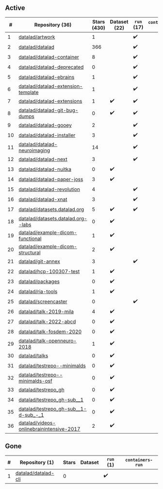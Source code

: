 ## Active
| # | Repository (36) | Stars (430) | Dataset (22) | `run` (17) | `containers-run` |
| --- | --- | --- | --- | --- | --- |
| 1 | [datalad/artwork](https://github.com/datalad/artwork) | 1 |  | :heavy_check_mark: |  |
| 2 | [datalad/datalad](https://github.com/datalad/datalad) | 366 |  | :heavy_check_mark: |  |
| 3 | [datalad/datalad-container](https://github.com/datalad/datalad-container) | 8 |  | :heavy_check_mark: |  |
| 4 | [datalad/datalad-deprecated](https://github.com/datalad/datalad-deprecated) | 0 |  | :heavy_check_mark: |  |
| 5 | [datalad/datalad-ebrains](https://github.com/datalad/datalad-ebrains) | 1 |  | :heavy_check_mark: |  |
| 6 | [datalad/datalad-extension-template](https://github.com/datalad/datalad-extension-template) | 1 |  | :heavy_check_mark: |  |
| 7 | [datalad/datalad-extensions](https://github.com/datalad/datalad-extensions) | 1 | :heavy_check_mark: | :heavy_check_mark: |  |
| 8 | [datalad/datalad-git-bug-dumps](https://github.com/datalad/datalad-git-bug-dumps) | 0 | :heavy_check_mark: | :heavy_check_mark: |  |
| 9 | [datalad/datalad-gooey](https://github.com/datalad/datalad-gooey) | 2 |  | :heavy_check_mark: |  |
| 10 | [datalad/datalad-installer](https://github.com/datalad/datalad-installer) | 3 |  | :heavy_check_mark: |  |
| 11 | [datalad/datalad-neuroimaging](https://github.com/datalad/datalad-neuroimaging) | 14 |  | :heavy_check_mark: |  |
| 12 | [datalad/datalad-next](https://github.com/datalad/datalad-next) | 3 |  | :heavy_check_mark: |  |
| 13 | [datalad/datalad-nuitka](https://github.com/datalad/datalad-nuitka) | 0 | :heavy_check_mark: |  |  |
| 14 | [datalad/datalad-paper-joss](https://github.com/datalad/datalad-paper-joss) | 3 | :heavy_check_mark: |  |  |
| 15 | [datalad/datalad-revolution](https://github.com/datalad/datalad-revolution) | 4 |  | :heavy_check_mark: |  |
| 16 | [datalad/datalad-xnat](https://github.com/datalad/datalad-xnat) | 3 |  | :heavy_check_mark: |  |
| 17 | [datalad/datasets.datalad.org](https://github.com/datalad/datasets.datalad.org) | 5 | :heavy_check_mark: | :heavy_check_mark: |  |
| 18 | [datalad/datasets.datalad.org--labs](https://github.com/datalad/datasets.datalad.org--labs) | 0 | :heavy_check_mark: |  |  |
| 19 | [datalad/example-dicom-functional](https://github.com/datalad/example-dicom-functional) | 1 | :heavy_check_mark: |  |  |
| 20 | [datalad/example-dicom-structural](https://github.com/datalad/example-dicom-structural) | 2 | :heavy_check_mark: |  |  |
| 21 | [datalad/git-annex](https://github.com/datalad/git-annex) | 3 |  | :heavy_check_mark: |  |
| 22 | [datalad/hcp-100307-test](https://github.com/datalad/hcp-100307-test) | 1 | :heavy_check_mark: |  |  |
| 23 | [datalad/packages](https://github.com/datalad/packages) | 0 | :heavy_check_mark: |  |  |
| 24 | [datalad/ria-tools](https://github.com/datalad/ria-tools) | 1 | :heavy_check_mark: |  |  |
| 25 | [datalad/screencaster](https://github.com/datalad/screencaster) | 0 |  | :heavy_check_mark: |  |
| 26 | [datalad/talk-2019-mila](https://github.com/datalad/talk-2019-mila) | 4 | :heavy_check_mark: |  |  |
| 27 | [datalad/talk-2022-abcd](https://github.com/datalad/talk-2022-abcd) | 0 | :heavy_check_mark: |  |  |
| 28 | [datalad/talk-fosdem-2020](https://github.com/datalad/talk-fosdem-2020) | 0 | :heavy_check_mark: |  |  |
| 29 | [datalad/talk-openneuro-2018](https://github.com/datalad/talk-openneuro-2018) | 1 | :heavy_check_mark: |  |  |
| 30 | [datalad/talks](https://github.com/datalad/talks) | 0 | :heavy_check_mark: |  |  |
| 31 | [datalad/testrepo--minimalds](https://github.com/datalad/testrepo--minimalds) | 0 | :heavy_check_mark: |  |  |
| 32 | [datalad/testrepo--minimalds-osf](https://github.com/datalad/testrepo--minimalds-osf) | 0 | :heavy_check_mark: |  |  |
| 33 | [datalad/testrepo_gh](https://github.com/datalad/testrepo_gh) | 0 | :heavy_check_mark: |  |  |
| 34 | [datalad/testrepo_gh-sub__1](https://github.com/datalad/testrepo_gh-sub__1) | 0 | :heavy_check_mark: |  |  |
| 35 | [datalad/testrepo_gh-sub__1-d-sub_-_1](https://github.com/datalad/testrepo_gh-sub__1-d-sub_-_1) | 0 | :heavy_check_mark: |  |  |
| 36 | [datalad/videos-onlinebrainintensive-2017](https://github.com/datalad/videos-onlinebrainintensive-2017) | 2 | :heavy_check_mark: |  |  |

## Gone
| # | Repository (1) | Stars | Dataset | `run` (1) | `containers-run` |
| --- | --- | --- | --- | --- | --- |
| 1 | [datalad/datalad-cli](https://github.com/datalad/datalad-cli) | 0 |  | :heavy_check_mark: |  |
